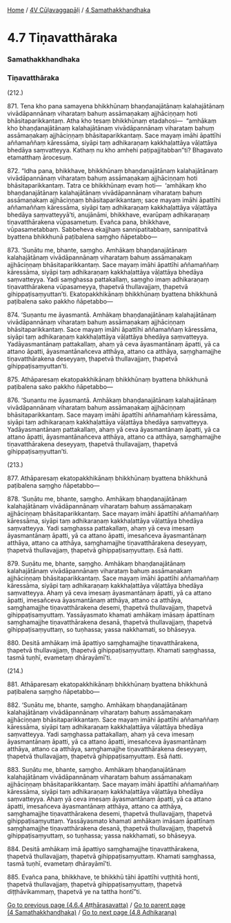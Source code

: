 
[Home](/) / [4V Cūḷavaggapāḷi](../../4V.md) / [4 Samathakkhandhaka](../4.md)

# 4.7 Tiṇavatthāraka

### Samathakkhandhaka

### Tiṇavatthāraka

(212.)

871\. Tena kho pana samayena bhikkhūnaṃ bhaṇḍanajātānaṃ kalahajātānaṃ vivādāpannānaṃ viharataṃ bahuṃ assāmaṇakaṃ ajjhāciṇṇaṃ hoti bhāsitaparikkantaṃ. Atha kho tesaṃ bhikkhūnaṃ etadahosi—  “amhākaṃ kho bhaṇḍanajātānaṃ kalahajātānaṃ vivādāpannānaṃ viharataṃ bahuṃ assāmaṇakaṃ ajjhāciṇṇaṃ bhāsitaparikkantaṃ. Sace mayaṃ imāhi āpattīhi aññamaññaṃ kāressāma, siyāpi taṃ adhikaraṇaṃ kakkhaḷattāya vāḷattāya bhedāya saṃvatteyya. Kathaṃ nu kho amhehi paṭipajjitabban”ti? Bhagavato etamatthaṃ ārocesuṃ.

872\. “Idha pana, bhikkhave, bhikkhūnaṃ bhaṇḍanajātānaṃ kalahajātānaṃ vivādāpannānaṃ viharataṃ bahuṃ assāmaṇakaṃ ajjhāciṇṇaṃ hoti bhāsitaparikkantaṃ. Tatra ce bhikkhūnaṃ evaṃ hoti—  ‘amhākaṃ kho bhaṇḍanajātānaṃ kalahajātānaṃ vivādāpannānaṃ viharataṃ bahuṃ assāmaṇakaṃ ajjhāciṇṇaṃ bhāsitaparikkantaṃ; sace mayaṃ imāhi āpattīhi aññamaññaṃ kāressāma, siyāpi taṃ adhikaraṇaṃ kakkhaḷattāya vāḷattāya bhedāya saṃvatteyyā’ti, anujānāmi, bhikkhave, evarūpaṃ adhikaraṇaṃ tiṇavatthārakena vūpasametuṃ. Evañca pana, bhikkhave, vūpasametabbaṃ. Sabbeheva ekajjhaṃ sannipatitabbaṃ, sannipatitvā byattena bhikkhunā paṭibalena saṃgho ñāpetabbo—

873\. ‘Suṇātu me, bhante, saṃgho. Amhākaṃ bhaṇḍanajātānaṃ kalahajātānaṃ vivādāpannānaṃ viharataṃ bahuṃ assāmaṇakaṃ ajjhāciṇṇaṃ bhāsitaparikkantaṃ. Sace mayaṃ imāhi āpattīhi aññamaññaṃ kāressāma, siyāpi taṃ adhikaraṇaṃ kakkhaḷattāya vāḷattāya bhedāya saṃvatteyya. Yadi saṃghassa pattakallaṃ, saṃgho imaṃ adhikaraṇaṃ tiṇavatthārakena vūpasameyya, ṭhapetvā thullavajjaṃ, ṭhapetvā gihippaṭisaṃyuttan’ti. Ekatopakkhikānaṃ bhikkhūnaṃ byattena bhikkhunā paṭibalena sako pakkho ñāpetabbo—

874\. ‘Suṇantu me āyasmantā. Amhākaṃ bhaṇḍanajātānaṃ kalahajātānaṃ vivādāpannānaṃ viharataṃ bahuṃ assāmaṇakaṃ ajjhāciṇṇaṃ bhāsitaparikkantaṃ. Sace mayaṃ imāhi āpattīhi aññamaññaṃ kāressāma, siyāpi taṃ adhikaraṇaṃ kakkhaḷattāya vāḷattāya bhedāya saṃvatteyya. Yadāyasmantānaṃ pattakallaṃ, ahaṃ yā ceva āyasmantānaṃ āpatti, yā ca attano āpatti, āyasmantānañceva atthāya, attano ca atthāya, saṃghamajjhe tiṇavatthārakena deseyyaṃ, ṭhapetvā thullavajjaṃ, ṭhapetvā gihippaṭisaṃyuttan’ti.

875\. Athāparesaṃ ekatopakkhikānaṃ bhikkhūnaṃ byattena bhikkhunā paṭibalena sako pakkho ñāpetabbo—

876\. ‘Suṇantu me āyasmantā. Amhākaṃ bhaṇḍanajātānaṃ kalahajātānaṃ vivādāpannānaṃ viharataṃ bahuṃ assāmaṇakaṃ ajjhāciṇṇaṃ bhāsitaparikkantaṃ. Sace mayaṃ imāhi āpattīhi aññamaññaṃ kāressāma, siyāpi taṃ adhikaraṇaṃ kakkhaḷattāya vāḷattāya bhedāya saṃvatteyya. Yadāyasmantānaṃ pattakallaṃ, ahaṃ yā ceva āyasmantānaṃ āpatti, yā ca attano āpatti, āyasmantānañceva atthāya, attano ca atthāya, saṃghamajjhe tiṇavatthārakena deseyyaṃ, ṭhapetvā thullavajjaṃ, ṭhapetvā gihippaṭisaṃyuttan’ti.

(213.)

877\. Athāparesaṃ ekatopakkhikānaṃ bhikkhūnaṃ byattena bhikkhunā paṭibalena saṃgho ñāpetabbo—

878\. ‘Suṇātu me, bhante, saṃgho. Amhākaṃ bhaṇḍanajātānaṃ kalahajātānaṃ vivādāpannānaṃ viharataṃ bahuṃ assāmaṇakaṃ ajjhāciṇṇaṃ bhāsitaparikkantaṃ. Sace mayaṃ imāhi āpattīhi aññamaññaṃ kāressāma, siyāpi taṃ adhikaraṇaṃ kakkhaḷattāya vāḷattāya bhedāya saṃvatteyya. Yadi saṃghassa pattakallaṃ, ahaṃ yā ceva imesaṃ āyasmantānaṃ āpatti, yā ca attano āpatti, imesañceva āyasmantānaṃ atthāya, attano ca atthāya, saṃghamajjhe tiṇavatthārakena deseyyaṃ, ṭhapetvā thullavajjaṃ, ṭhapetvā gihippaṭisaṃyuttaṃ. Esā ñatti.

879\. Suṇātu me, bhante, saṃgho. Amhākaṃ bhaṇḍanajātānaṃ kalahajātānaṃ vivādāpannānaṃ viharataṃ bahuṃ assāmaṇakaṃ ajjhāciṇṇaṃ bhāsitaparikkantaṃ. Sace mayaṃ imāhi āpattīhi aññamaññaṃ kāressāma, siyāpi taṃ adhikaraṇaṃ kakkhaḷattāya vāḷattāya bhedāya saṃvatteyya. Ahaṃ yā ceva imesaṃ āyasmantānaṃ āpatti, yā ca attano āpatti, imesañceva āyasmantānaṃ atthāya, attano ca atthāya, saṃghamajjhe tiṇavatthārakena desemi, ṭhapetvā thullavajjaṃ, ṭhapetvā gihippaṭisaṃyuttaṃ. Yassāyasmato khamati amhākaṃ imāsaṃ āpattīnaṃ saṃghamajjhe tiṇavatthārakena desanā, ṭhapetvā thullavajjaṃ, ṭhapetvā gihippaṭisaṃyuttaṃ, so tuṇhassa; yassa nakkhamati, so bhāseyya.

880\. Desitā amhākaṃ imā āpattiyo saṃghamajjhe tiṇavatthārakena, ṭhapetvā thullavajjaṃ, ṭhapetvā gihippaṭisaṃyuttaṃ. Khamati saṃghassa, tasmā tuṇhī, evametaṃ dhārayāmī’ti.

(214.)

881\. Athāparesaṃ ekatopakkhikānaṃ bhikkhūnaṃ byattena bhikkhunā paṭibalena saṃgho ñāpetabbo—

882\. ‘Suṇātu me, bhante, saṃgho. Amhākaṃ bhaṇḍanajātānaṃ kalahajātānaṃ vivādāpannānaṃ viharataṃ bahuṃ assāmaṇakaṃ ajjhāciṇṇaṃ bhāsitaparikkantaṃ. Sace mayaṃ imāhi āpattīhi aññamaññaṃ kāressāma, siyāpi taṃ adhikaraṇaṃ kakkhaḷattāya vāḷattāya bhedāya saṃvatteyya. Yadi saṃghassa pattakallaṃ, ahaṃ yā ceva imesaṃ āyasmantānaṃ āpatti, yā ca attano āpatti, imesañceva āyasmantānaṃ atthāya, attano ca atthāya, saṃghamajjhe tiṇavatthārakena deseyyaṃ, ṭhapetvā thullavajjaṃ, ṭhapetvā gihippaṭisaṃyuttaṃ. Esā ñatti.

883\. Suṇātu me, bhante, saṃgho. Amhākaṃ bhaṇḍanajātānaṃ kalahajātānaṃ vivādāpannānaṃ viharataṃ bahuṃ assāmaṇakaṃ ajjhāciṇṇaṃ bhāsitaparikkantaṃ. Sace mayaṃ imāhi āpattīhi aññamaññaṃ kāressāma, siyāpi taṃ adhikaraṇaṃ kakkhaḷattāya vāḷattāya bhedāya saṃvatteyya. Ahaṃ yā ceva imesaṃ āyasmantānaṃ āpatti, yā ca attano āpatti, imesañceva āyasmantānaṃ atthāya, attano ca atthāya, saṃghamajjhe tiṇavatthārakena desemi, ṭhapetvā thullavajjaṃ, ṭhapetvā gihippaṭisaṃyuttaṃ. Yassāyasmato khamati amhākaṃ imāsaṃ āpattīnaṃ saṃghamajjhe tiṇavatthārakena desanā, ṭhapetvā thullavajjaṃ, ṭhapetvā gihippaṭisaṃyuttaṃ, so tuṇhassa; yassa nakkhamati, so bhāseyya.

884\. Desitā amhākaṃ imā āpattiyo saṃghamajjhe tiṇavatthārakena, ṭhapetvā thullavajjaṃ, ṭhapetvā gihippaṭisaṃyuttaṃ. Khamati saṃghassa, tasmā tuṇhī, evametaṃ dhārayāmī’ti.

885\. Evañca pana, bhikkhave, te bhikkhū tāhi āpattīhi vuṭṭhitā honti, ṭhapetvā thullavajjaṃ, ṭhapetvā gihippaṭisaṃyuttaṃ, ṭhapetvā diṭṭhāvikammaṃ, ṭhapetvā ye na tattha hontī”ti.

[Go to previous page (4.6.4 Aṭṭhārasavatta)](4.6/4.6.4.md) / [Go to parent page (4 Samathakkhandhaka)](../4.md) / [Go to next page (4.8 Adhikaraṇa)](4.8.md)


